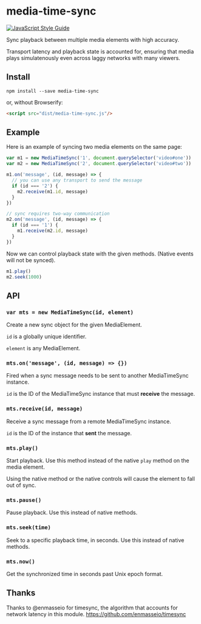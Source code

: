 # media-time-sync

[![JavaScript Style Guide](https://img.shields.io/badge/code_style-standard-brightgreen.svg)](https://standardjs.com)

Sync playback between multiple media elements with high accuracy. 

Transport latency and playback state is accounted for, ensuring that media plays simulatenously even across laggy networks with many viewers.

## Install
```
npm install --save media-time-sync
```
or, without Browserify:
```html
<script src="dist/media-time-sync.js"/>
```

## Example
Here is an example of syncing two media elements on the same page:

```javascript
var m1 = new MediaTimeSync('1', document.querySelector('video#one'))
var m2 = new MediaTimeSync('2', document.querySelector('video#two'))

m1.on('message', (id, message) => {
  // you can use any transport to send the message
  if (id === '2') {
    m2.receive(m1.id, message)
  }
})

// sync requires two-way communication
m2.on('message', (id, message) => {
  if (id === '1') {
    m1.receive(m2.id, message)
  }
})
```

Now we can control playback state with the given methods. (Native events will not be synced).
```javascript
m1.play()
m2.seek(1000)
```

## API

### `var mts = new MediaTimeSync(id, element)`
Create a new sync object for the given MediaElement. 

`id` is a globally unique identifier.

`element` is any MediaElement.

### `mts.on('message', (id, message) => {})`
Fired when a sync message needs to be sent to another MediaTimeSync instance.

`id` is the ID of the MediaTimeSync instance that must **receive** the message.

### `mts.receive(id, message)`
Receive a sync message from a remote MediaTimeSync instance.

`id` is the ID of the instance that **sent** the message.

### `mts.play()`
Start playback. Use this method instead of the native `play` method on the media element.

Using the native method or the native controls will cause the element to fall out of sync.

### `mts.pause()`
Pause playback. Use this instead of native methods.

### `mts.seek(time)`
Seek to a specific playback time, in seconds. Use this instead of native methods.

### `mts.now()`
Get the synchronized time in seconds past Unix epoch format.

## Thanks
Thanks to @enmasseio for timesync, the algorithm that accounts for network latency in this module.
https://github.com/enmasseio/timesync